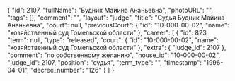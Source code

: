 {
    "id": 2107,
    "fullName": "Будник Майина Ананьевна",
    "photoURL": "",
    "tags": [],
    "comment": "",
    "layout": "judge",
    "title": "Судья Будник Майина Ананьевна",
    "court": null,
    "previousCourt": {
        "id": "10-000-00-02",
        "name": "хозяйственный суд Гомельской области"
    },
    "career": [
        {
            "id": 823,
            "term": null,
            "type": "released",
            "court": {
                "id": "10-000-00-02",
                "name": "хозяйственный суд Гомельской области"
            },
            "extra": {
                "judge_id": 2107
            },
            "comment": "по собственному желанию",
            "house_id": "10-000-00-02",
            "judge_id": 2107,
            "position": "судья",
            "term_type": "",
            "timestamp": "1996-04-01",
            "decree_number": "126"
        }
    ]
}